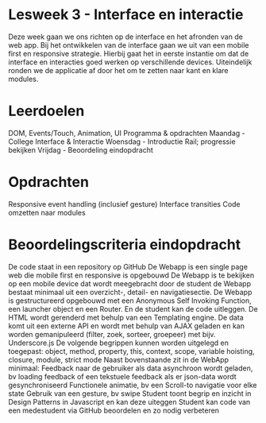 # Lesweek 3 - Interface en interactie
Deze week gaan we ons richten op de interface en het afronden van de web app. Bij het ontwikkelen van de interface gaan we uit van een mobile first en responsive strategie. Hierbij gaat het in eerste instantie om dat de interface en interacties goed werken op verschillende devices. Uiteindelijk ronden we de applicatie af door het om te zetten naar kant en klare modules.

# Leerdoelen
DOM, Events/Touch, Animation, UI
Programma & opdrachten
Maandag - College Interface & Interactie
Woensdag - Introductie Rail; progressie bekijken
Vrijdag - Beoordeling eindopdracht

# Opdrachten
Responsive event handling (inclusief gesture)
Interface transities
Code omzetten naar modules

# Beoordelingscriteria eindopdracht
De code staat in een repository op GitHub
De Webapp is een single page web die mobile first en responsive is opgebouwd
De Webapp is te bekijken op een mobile device dat wordt meegebracht door de student
de Webapp bestaat minimaal uit een overzicht-, detail- en navigatiesectie.
De Webapp is gestructureerd opgebouwd met een Anonymous Self Invoking Function, een launcher object en een Router. En de student kan de code uitleggen.
De HTML wordt gerenderd met behulp van een Templating engine. De data komt uit een externe API en wordt met behulp van AJAX geladen en kan worden gemanipuleerd (filter, zoek, sorteer, groepeer) met bijv. Underscore.js
De volgende begrippen kunnen worden uitgelegd en toegepast: object, method, property, this, context, scope, variable hoisting, closure, module, strict mode
Naast bovenstaande zit in de WebApp minimaal:
Feedback naar de gebruiker als data asynchroon wordt geladen, bv loading feedback of een tekstuele feedback als er json-data wordt gesynchroniseerd
Functionele animatie, bv een  Scroll-to navigatie voor elke state
Gebruik van een gesture, bv swipe
Student toont begrip en inzicht in Design Patterns in Javascript en kan deze uiteggen
Student kan code van een medestudent via GitHub beoordelen en zo nodig verbeteren